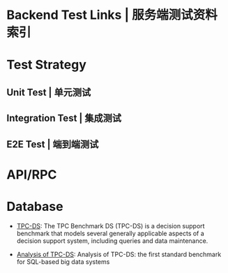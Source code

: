 # Backend Test Links | 服务端测试资料索引

# Test Strategy

## Unit Test | 单元测试

## Integration Test | 集成测试

## E2E Test | 端到端测试

# API/RPC

# Database

- [TPC-DS](http://www.tpc.org/tpcds/): The TPC Benchmark DS (TPC-DS) is a decision support benchmark that models several generally applicable aspects of a decision support system, including queries and data maintenance.

- [Analysis of TPC-DS](https://dl.acm.org/citation.cfm?id=3127479.3128603): Analysis of TPC-DS: the first standard benchmark for SQL-based big data systems
